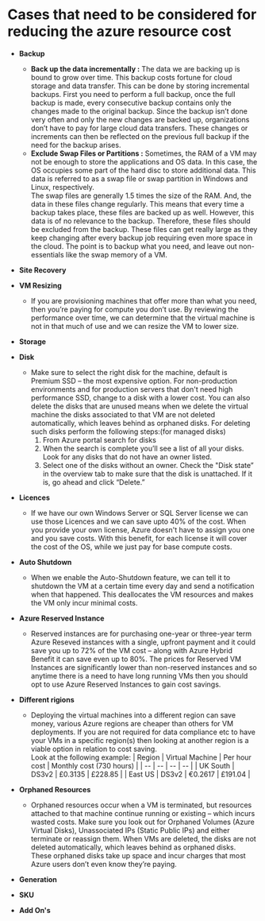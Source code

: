# Cases that need to be considered for reducing the azure resource cost 

- **Backup** 
  - **Back up the data incrementally :** The data we are backing up is bound to grow over time. This backup costs fortune for cloud storage and data transfer. This can be done by 
 storing incremental backups. First you need to perform a full backup, once the full backup is made, every consecutive backup contains only the changes made to the original 
 backup. Since the backup isn’t done very often and only the new changes are backed up, organizations don’t have to pay for large cloud data transfers. These changes or 
 increments can then be reflected on the previous full backup if the need for the backup arises. 
  - **Exclude Swap Files or Partitions :** Sometimes, the RAM of a VM may not be enough to store the applications and OS data. In this case, the OS occupies some part of the hard 
  disc to store additional data. This data is referred to as a swap file or swap partition in Windows and Linux, respectively.<br>
  The swap files are generally 1.5 times the size of the RAM. And, the data in these files change regularly. This means that every time a backup takes place, 
  these files are backed up as well. However, this data is of no relevance to the backup. Therefore, these files should be excluded from the backup. These files can get 
  really large as they keep changing after every backup job requiring even more space in the cloud. The point is to backup what you need, and leave out non-essentials like 
  the swap memory of a VM.


- **Site Recovery**

- **VM Resizing**
  - If you are provisioning machines that offer more than what you need, then you’re paying for compute you don’t use. By reviewing the performance over time, we can determine 
  that the virtual machine is not in that much of use and we can resize the VM to lower size.

- **Storage**

- **Disk**
  - Make sure to select the right disk for the machine, default is Premium SSD – the most expensive option. For non-production environments and for production servers that 
    don't need high performance SSD, change to a disk with a lower cost. You can also delete the disks that are unused means when we delete the virtual machine the disks associated to that VM are not deleted automatically, which leaves behind as orphaned disks. For deleting such disks perform the following steps:(for managed disks)
    1. From Azure portal search for disks
    2. When the search is complete you’ll see a list of all your disks. Look for any disks that do not have an owner listed.
    3. Select one of the disks without an owner. Check the "Disk state” in the overview tab to make sure that the disk is unattached. If it is, go ahead and click “Delete.”

- **Licences**
  - If we have our own Windows Server or SQL Server license we can use those Licences and we can save upto 40% of the cost. When you provide your own license, Azure doesn't have 
  to assign you one and you save costs. With this benefit, for each license it will cover the cost of the OS, while we just pay for base compute costs.
  
- **Auto Shutdown**
  - When we enable the Auto-Shutdown feature, we can tell it to shutdown the VM at a certain time every day and send a notification when that happened. This deallocates the VM 
  resources and makes the VM only incur minimal costs.
  
- **Azure Reserved Instance**
  - Reserved instances are for purchasing one-year or three-year term Azure Reseved instances with a single, upfront payment and it could save you up to 72% of the VM 
    cost – along with Azure Hybrid Benefit it can save even up to 80%. The prices for Reserved VM Instances are significantly lower than non-reserved instances and so anytime 
    there is a need to have long running VMs then you should opt to use Azure Reserved Instances to gain cost savings.
    
- **Different rigions**
  - Deploying the virtual machines into a different region can save money, various Azure regions are cheaper than others for VM deployments. If you are not required for data 
    compliance etc to have your VMs in a specific region(s) then looking at another region is a viable option in relation to cost saving.<br>
    Look at the following example:
    | Region | Virtual Machine | Per hour cost | Monthly cost (730 hours) |
    | -- | -- | -- | -- |
    | UK South | DS3v2 | £0.3135 | £228.85 |
    | East US | DS3v2 | €0.2617 | £191.04 |

- **Orphaned Resources**
  - Orphaned resources occur when a VM is terminated, but resources attached to that machine continue running or existing – which incurs wasted costs. 
    Make sure you look out for Orphaned Volumes (Azure Virtual Disks), Unassociated IPs (Static Public IPs) and either terminate or reassign them. When VMs are deleted, the disks are not deleted automatically, which leaves behind as orphaned disks. These orphaned disks take up space and incur charges that most Azure users don’t even know they’re paying.

- **Generation**

- **SKU**

- **Add On's**
